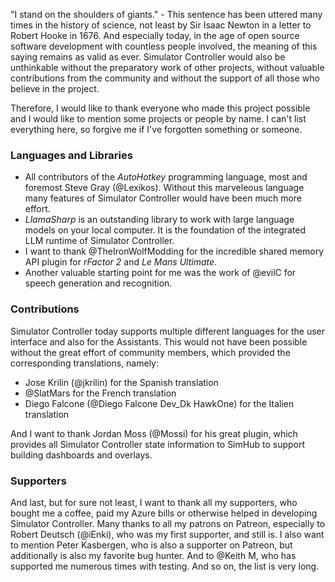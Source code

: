 "I stand on the shoulders of giants." - This sentence has been uttered many times in the history of science, not least by Sir Isaac Newton in a letter to Robert Hooke in 1676. And especially today, in the age of open source software development with countless people involved, the meaning of this saying remains as valid as ever. Simulator Controller would also be unthinkable without the preparatory work of other projects, without valuable contributions from the community and without the support of all those who believe in the project.

Therefore, I would like to thank everyone who made this project possible and I would like to mention some projects or people by name. I can't list everything here, so forgive me if I've forgotten something or someone.

### Languages and Libraries

- All contributors of the *AutoHotkey* programming language, most and foremost Steve Gray (@Lexikos). Without this marveleous language many features of Simulator Controller would have been much more effort.
- *LlamaSharp* is an outstanding library to work with large language models on your local computer. It is the foundation of the integrated LLM runtime of Simulator Controller.
- I want to thank @TheIronWolfModding for the incredible shared memory API plugin for *rFactor 2* and *Le Mans Ultimate*.
- Another valuable starting point for me was the work of @evilC for speech generation and recognition.

### Contributions

Simulator Controller today supports multiple different languages for the user interface and also for the Assistants. This would not have been possible without the great effort of community members, which provided the corresponding translations, namely:

- Jose Krilin (@jkrilin) for the Spanish translation
- @SlatMars for the French translation
- Diego Falcone (@Diego Falcone Dev_Dk HawkOne) for the Italien translation

And I want to thank Jordan Moss (@Mossi) for his great plugin, which provides all Simulator Controller state information to SimHub to support building dashboards and overlays.

### Supporters

And last, but for sure not least, I want to thank all my supporters, who bought me a coffee, paid my Azure bills or otherwise helped in developing Simulator Controller. Many thanks to all my patrons on Patreon, especially to Robert Deutsch (@iEnki), who was my first supporter, and still is. I also want to mention Peter Kasbergen, who is also a supporter on Patreon, but additionally is also my favorite bug hunter. And to @Keith M, who has supported me numerous times with testing. And so on, the list is very long.